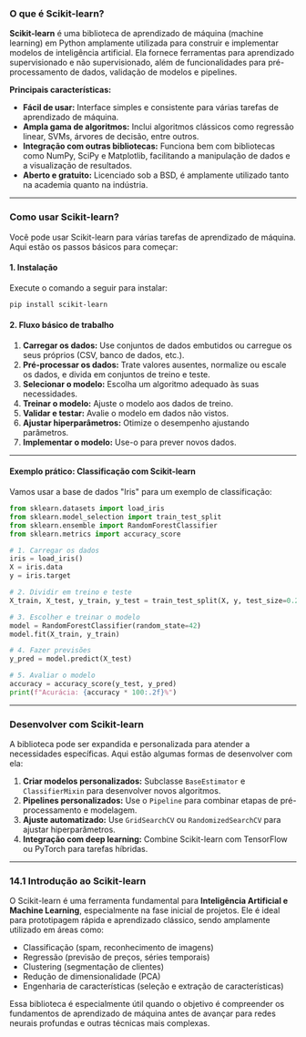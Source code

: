 ### O que é Scikit-learn?

**Scikit-learn** é uma biblioteca de aprendizado de máquina (machine learning) em Python amplamente utilizada para construir e implementar modelos de inteligência artificial. Ela fornece ferramentas para aprendizado supervisionado e não supervisionado, além de funcionalidades para pré-processamento de dados, validação de modelos e pipelines.

**Principais características:**
- **Fácil de usar:** Interface simples e consistente para várias tarefas de aprendizado de máquina.
- **Ampla gama de algoritmos:** Inclui algoritmos clássicos como regressão linear, SVMs, árvores de decisão, entre outros.
- **Integração com outras bibliotecas:** Funciona bem com bibliotecas como NumPy, SciPy e Matplotlib, facilitando a manipulação de dados e a visualização de resultados.
- **Aberto e gratuito:** Licenciado sob a BSD, é amplamente utilizado tanto na academia quanto na indústria.

---

### Como usar Scikit-learn?

Você pode usar Scikit-learn para várias tarefas de aprendizado de máquina. Aqui estão os passos básicos para começar:

#### 1. **Instalação**
Execute o comando a seguir para instalar:
```bash
pip install scikit-learn
```

#### 2. **Fluxo básico de trabalho**
1. **Carregar os dados:** Use conjuntos de dados embutidos ou carregue os seus próprios (CSV, banco de dados, etc.).
2. **Pré-processar os dados:** Trate valores ausentes, normalize ou escale os dados, e divida em conjuntos de treino e teste.
3. **Selecionar o modelo:** Escolha um algoritmo adequado às suas necessidades.
4. **Treinar o modelo:** Ajuste o modelo aos dados de treino.
5. **Validar e testar:** Avalie o modelo em dados não vistos.
6. **Ajustar hiperparâmetros:** Otimize o desempenho ajustando parâmetros.
7. **Implementar o modelo:** Use-o para prever novos dados.

---

#### Exemplo prático: Classificação com Scikit-learn
Vamos usar a base de dados "Iris" para um exemplo de classificação:

```python
from sklearn.datasets import load_iris
from sklearn.model_selection import train_test_split
from sklearn.ensemble import RandomForestClassifier
from sklearn.metrics import accuracy_score

# 1. Carregar os dados
iris = load_iris()
X = iris.data
y = iris.target

# 2. Dividir em treino e teste
X_train, X_test, y_train, y_test = train_test_split(X, y, test_size=0.2, random_state=42)

# 3. Escolher e treinar o modelo
model = RandomForestClassifier(random_state=42)
model.fit(X_train, y_train)

# 4. Fazer previsões
y_pred = model.predict(X_test)

# 5. Avaliar o modelo
accuracy = accuracy_score(y_test, y_pred)
print(f"Acurácia: {accuracy * 100:.2f}%")
```

---

### Desenvolver com Scikit-learn

A biblioteca pode ser expandida e personalizada para atender a necessidades específicas. Aqui estão algumas formas de desenvolver com ela:

1. **Criar modelos personalizados:** Subclasse `BaseEstimator` e `ClassifierMixin` para desenvolver novos algoritmos.
2. **Pipelines personalizados:** Use o `Pipeline` para combinar etapas de pré-processamento e modelagem.
3. **Ajuste automatizado:** Use `GridSearchCV` ou `RandomizedSearchCV` para ajustar hiperparâmetros.
4. **Integração com deep learning:** Combine Scikit-learn com TensorFlow ou PyTorch para tarefas híbridas.

---

### 14.1 Introdução ao Scikit-learn

O Scikit-learn é uma ferramenta fundamental para **Inteligência Artificial e Machine Learning**, especialmente na fase inicial de projetos. Ele é ideal para prototipagem rápida e aprendizado clássico, sendo amplamente utilizado em áreas como:
- Classificação (spam, reconhecimento de imagens)
- Regressão (previsão de preços, séries temporais)
- Clustering (segmentação de clientes)
- Redução de dimensionalidade (PCA)
- Engenharia de características (seleção e extração de características)

Essa biblioteca é especialmente útil quando o objetivo é compreender os fundamentos de aprendizado de máquina antes de avançar para redes neurais profundas e outras técnicas mais complexas.

